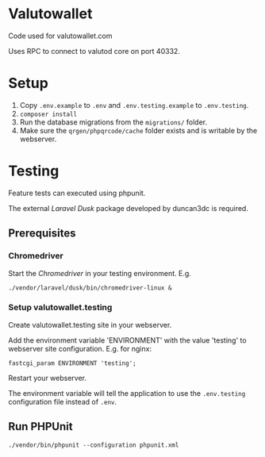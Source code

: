 # Valutowallet

Code used for valutowallet.com

Uses RPC to connect to valutod core on port 40332.

# Setup

1. Copy `.env.example` to `.env` and `.env.testing.example` to `.env.testing`.
2. `composer install`
3. Run the database migrations from the `migrations/` folder.
4. Make sure the `qrgen/phpqrcode/cache` folder exists and is writable by the webserver.

# Testing

Feature tests can executed using phpunit.

The external _Laravel Dusk_ package developed by duncan3dc is required.

## Prerequisites

### Chromedriver

Start the _Chromedriver_ in your testing environment. E.g. 

`./vendor/laravel/dusk/bin/chromedriver-linux &`

### Setup valutowallet.testing

Create valutowallet.testing site in your webserver.

Add the environment variable 'ENVIRONMENT' with the value 'testing' to webserver site configuration. E.g. for nginx:

`fastcgi_param ENVIRONMENT 'testing';`

Restart your webserver.

The environment variable will tell the application to use the `.env.testing` configuration file instead of `.env`.

## Run PHPUnit

`./vendor/bin/phpunit --configuration phpunit.xml`
